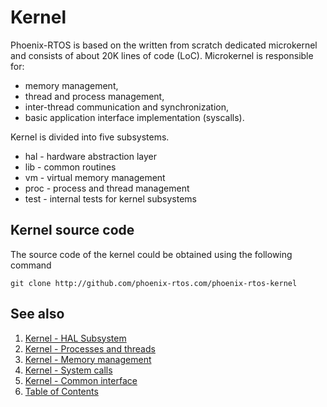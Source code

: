 # Kernel

Phoenix-RTOS is based on the written from scratch dedicated microkernel and consists of about 20K lines of code (LoC). Microkernel is responsible for:

- memory management,
- thread and process management,
- inter-thread communication and synchronization,
- basic application interface implementation (syscalls).

Kernel is divided into five subsystems.

- hal - hardware abstraction layer
- lib - common routines
- vm - virtual memory management
- proc - process and thread management
- test - internal tests for kernel subsystems

## Kernel source code

The source code of the kernel could be obtained using the following command

>
    git clone http://github.com/phoenix-rtos.com/phoenix-rtos-kernel

## See also

1. [Kernel - HAL Subsystem](hal/README.md)
2. [Kernel - Processes and threads](proc/README.md)
3. [Kernel - Memory management](vm/README.md)
4. [Kernel - System calls](syscalls/README.md)
5. [Kernel - Common interface](lib.md)
6. [Table of Contents](../README.md)
